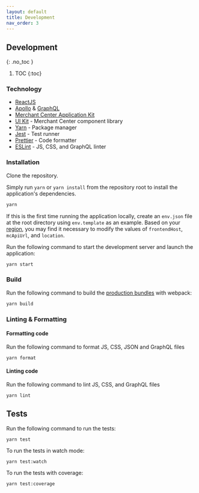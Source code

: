 ```yaml
---
layout: default
title: Development
nav_order: 3
---
```


<!--prettier-ignore-start-->
## Development
{: .no_toc }

1. TOC 
{:toc}

<!--prettier-ignore-end-->

### Technology

- [ReactJS](https://reactjs.org/)
- [Apollo](https://www.apollographql.com/docs/react/) &
  [GraphQL](https://graphql.org/learn/)
- [Merchant Center Application Kit](https://docs.commercetools.com/custom-applications/)
- [UI Kit](https://uikit.commercetools.com/?path=/story/introduction--getting-started) -
  Merchant Center component library
- [Yarn](https://classic.yarnpkg.com/en/docs/getting-started) - Package manager
- [Jest](https://jestjs.io/docs/en/getting-started) - Test runner
- [Prettier](https://prettier.io/docs/en/index.html) - Code formatter
- [ESLint](https://eslint.org/docs/user-guide/getting-started) - JS, CSS, and
  GraphQL linter


### Installation

Clone the repository.

Simply run `yarn` or `yarn install` from the repository root to install the
application's dependencies.

```bash
yarn
```
If this is the first time running the application locally, create an `env.json`
file at the root directory using `env.template` as an example. Based on your
[region](https://docs.commercetools.com/api/general-concepts#regions), you may find it
necessary to modify the values of `frontendHost`, `mcApiUrl`, and `location`.

Run the following command to start the development server and launch the
application:

```bash
yarn start
```

### Build

Run the following command to build the
[production bundles](https://docs.commercetools.com/custom-applications/development/going-to-production#building-production-bundles)
with webpack:

```bash
yarn build
```

### Linting & Formatting

#### Formatting code

Run the following command to format JS, CSS, JSON and GraphQL files

```shell
yarn format
```

#### Linting code

Run the following command to lint JS, CSS, and GraphQL files

```shell
yarn lint
```

## Tests

Run the following command to run the tests:

```shell
yarn test
```

To run the tests in watch mode:

```shell
yarn test:watch
```

To run the tests with coverage:

```shell
yarn test:coverage
```
